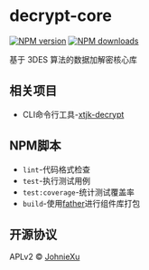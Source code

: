 # decrypt-core

[![NPM version][npm-image]][npm-url] [![NPM downloads](https://img.shields.io/npm/dm/decrypt-core)](https://www.npmjs.com/package/decrypt-core) 

[npm-image]: https://img.shields.io/npm/v/decrypt-core
[npm-url]: https://www.npmjs.com/package/decrypt-core

基于 3DES 算法的数据加解密核心库

## 相关项目

- CLI命令行工具-[xtjk-decrypt](https://github.com/JohnieXu/xtjk-decrypt)

## NPM脚本

- `lint`-代码格式检查
- `test`-执行测试用例
- `test:coverage`-统计测试覆盖率
- `build`-使用[father](https://github.com/umijs/father)进行组件库打包

## 开源协议

APLv2 © [JohnieXu](https://github.com/JohnieXu)
